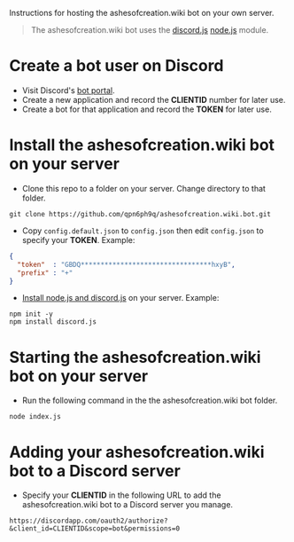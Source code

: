 Instructions for hosting the ashesofcreation.wiki bot on your own server.

> The ashesofcreation.wiki bot uses the [discord.js](https://discord.js.org) [node.js](https://nodejs.org/) module.

# Create a bot user on Discord

- Visit Discord's [bot portal](https://discordapp.com/developers/applications/).
- Create a new application and record the **CLIENTID** number for later use.
- Create a bot for that application and record the **TOKEN** for later use.

# Install the ashesofcreation.wiki bot on your server
- Clone this repo to a folder on your server. Change directory to that folder.
```
git clone https://github.com/qpn6ph9q/ashesofcreation.wiki.bot.git
```
- Copy `config.default.json` to `config.json` then edit `config.json` to specify your **TOKEN**. Example:
```json
{ 
  "token"  : "GBDQ*********************************hxyB",
  "prefix" : "+"
}
```
- [Install node.js and discord.js](https://discordjs.guide/#/preparations/) on your server. Example:
```
npm init -y
npm install discord.js
```

# Starting the ashesofcreation.wiki bot on your server
- Run the following command in the the ashesofcreation.wiki bot folder.
```
node index.js
```

# Adding your ashesofcreation.wiki bot to a Discord server
- Specify your **CLIENTID** in the following URL to add the ashesofcreation.wiki bot to a Discord server you manage.
```
https://discordapp.com/oauth2/authorize?&client_id=CLIENTID&scope=bot&permissions=0
```
